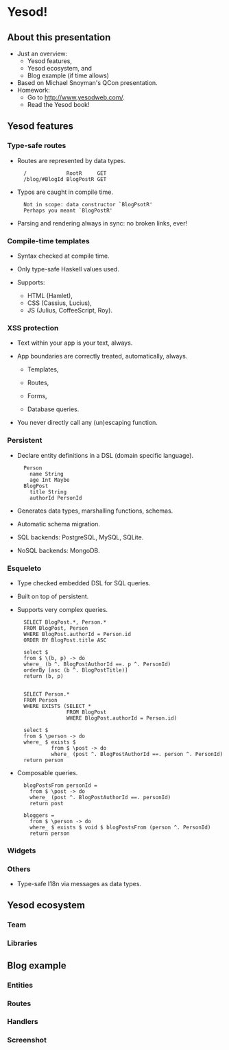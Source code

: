 Yesod!
======

About this presentation
-----------------------

* Just an overview:
  * Yesod features,
  * Yesod ecosystem, and
  * Blog example (if time allows)
* Based on Michael Snoyman's QCon presentation.
* Homework:
  * Go to <http://www.yesodweb.com/>.
  * Read the Yesod book!


Yesod features
--------------

### Type-safe routes

* Routes are represented by data types.

        /             RootR     GET
        /blog/#BlogId BlogPostR GET

* Typos are caught in compile time.

        Not in scope: data constructor `BlogPsotR'
        Perhaps you meant `BlogPostR'

* Parsing and rendering always in sync: no broken links, ever!

### Compile-time templates

* Syntax checked at compile time.

* Only type-safe Haskell values used.

* Supports:
  * HTML (Hamlet),
  * CSS (Cassius, Lucius),
  * JS (Julius, CoffeeScript, Roy).

### XSS protection

* Text within your app is your text, always.

* App boundaries are correctly treated, automatically, always.

  * Templates,

  * Routes,

  * Forms,

  * Database queries.

* You never directly call any (un)escaping function.

### Persistent

* Declare entity definitions in a DSL (domain specific language).

        Person
          name String
          age Int Maybe
        BlogPost
          title String
          authorId PersonId

* Generates data types, marshalling functions, schemas.

* Automatic schema migration.

* SQL backends: PostgreSQL, MySQL, SQLite.

* NoSQL backends: MongoDB.

### Esqueleto

* Type checked embedded DSL for SQL queries.

* Built on top of persistent.

* Supports very complex queries.

        SELECT BlogPost.*, Person.*
        FROM BlogPost, Person
        WHERE BlogPost.authorId = Person.id
        ORDER BY BlogPost.title ASC

        select $
        from $ \(b, p) -> do
        where_ (b ^. BlogPostAuthorId ==. p ^. PersonId)
        orderBy [asc (b ^. BlogPostTitle)]
        return (b, p)


        SELECT Person.*
        FROM Person
        WHERE EXISTS (SELECT *
                      FROM BlogPost
                      WHERE BlogPost.authorId = Person.id)

        select $
        from $ \person -> do
        where_ $ exists $
                 from $ \post -> do
                 where_ (post ^. BlogPostAuthorId ==. person ^. PersonId)
        return person


* Composable queries.

        blogPostsFrom personId =
          from $ \post -> do
          where_ (post ^. BlogPostAuthorId ==. personId)
          return post

        bloggers =
          from $ \person -> do
          where_ $ exists $ void $ blogPostsFrom (person ^. PersonId)
          return person


### Widgets
### Others

* Type-safe I18n via messages as data types.


Yesod ecosystem
---------------

### Team
### Libraries


Blog example
------------

### Entities
### Routes
### Handlers
### Screenshot

